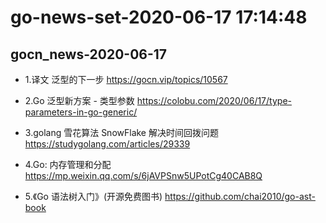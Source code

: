 # go-news-set-2020-06-17 17:14:48
## gocn_news-2020-06-17
- 1.译文 泛型的下一步  https://gocn.vip/topics/10567

- 2.Go 泛型新方案 - 类型参数 https://colobu.com/2020/06/17/type-parameters-in-go-generic/

- 3.golang 雪花算法 SnowFlake 解决时间回拨问题 https://studygolang.com/articles/29339

- 4.Go: 内存管理和分配 https://mp.weixin.qq.com/s/6jAVPSnw5UPotCg40CAB8Q

- 5.《Go 语法树入门》(开源免费图书) https://github.com/chai2010/go-ast-book


